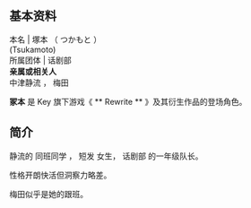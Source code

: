 **基本资料**  
---  
本名  |  塚本  （  つかもと  ）    
(Tsukamoto)  
所属团体  |  话剧部   
**亲属或相关人**  
中津静流  ，  梅田  
  
**冢本** 是  Key  旗下游戏《 ** Rewrite  ** 》及其衍生作品的登场角色。

##  简介

静流的  同班同学  ，  短发  女生，  话剧部  的一年级队长。

性格开朗快活但洞察力略差。

梅田似乎是她的跟班。

